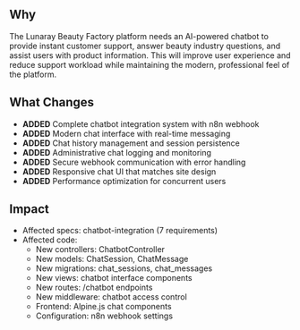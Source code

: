 ## Why
The Lunaray Beauty Factory platform needs an AI-powered chatbot to provide instant customer support, answer beauty industry questions, and assist users with product information. This will improve user experience and reduce support workload while maintaining the modern, professional feel of the platform.

## What Changes
- **ADDED** Complete chatbot integration system with n8n webhook
- **ADDED** Modern chat interface with real-time messaging
- **ADDED** Chat history management and session persistence
- **ADDED** Administrative chat logging and monitoring
- **ADDED** Secure webhook communication with error handling
- **ADDED** Responsive chat UI that matches site design
- **ADDED** Performance optimization for concurrent users

## Impact
- Affected specs: chatbot-integration (7 requirements)
- Affected code: 
  - New controllers: ChatbotController
  - New models: ChatSession, ChatMessage
  - New migrations: chat_sessions, chat_messages
  - New views: chatbot interface components
  - New routes: /chatbot endpoints
  - New middleware: chatbot access control
  - Frontend: Alpine.js chat components
  - Configuration: n8n webhook settings
